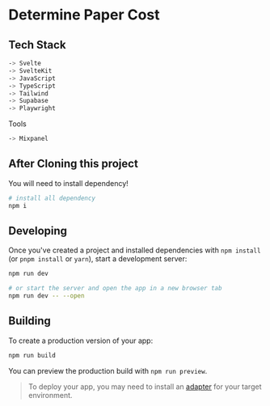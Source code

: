 # Determine Paper Cost

## Tech Stack

```bash
-> Svelte
-> SvelteKit
-> JavaScript
-> TypeScript
-> Tailwind
-> Supabase
-> Playwright
```

Tools

```bash
-> Mixpanel
```

## After Cloning this project

You will need to install dependency!

```bash
# install all dependency
npm i

```

## Developing

Once you've created a project and installed dependencies with `npm install` (or `pnpm install` or `yarn`), start a development server:

```bash
npm run dev

# or start the server and open the app in a new browser tab
npm run dev -- --open
```

## Building

To create a production version of your app:

```bash
npm run build
```

You can preview the production build with `npm run preview`.

> To deploy your app, you may need to install an [adapter](https://kit.svelte.dev/docs/adapters) for your target environment.
